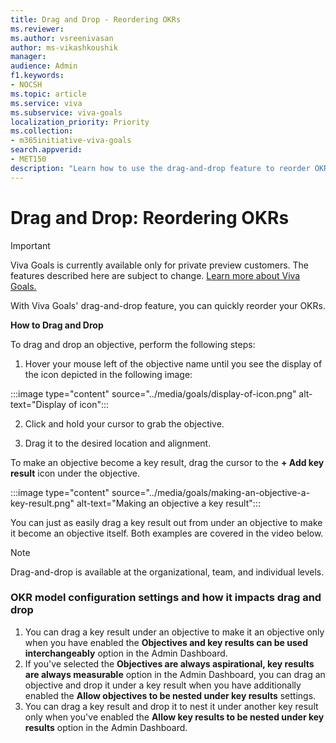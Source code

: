 ```yaml
---
title: Drag and Drop - Reordering OKRs
ms.reviewer: 
ms.author: vsreenivasan
author: ms-vikashkoushik
manager: 
audience: Admin
f1.keywords:
- NOCSH
ms.topic: article
ms.service: viva
ms.subservice: viva-goals
localization_priority: Priority
ms.collection:  
- m365initiative-viva-goals  
search.appverid:
- MET150
description: "Learn how to use the drag-and-drop feature to reorder OKRs"
---
```


# Drag and Drop: Reordering OKRs

> [!IMPORTANT]
> Viva Goals is currently available only for private preview customers. The features described here are subject to change. [Learn more about Viva Goals.](https://go.microsoft.com/fwlink/?linkid=2189933)

With Viva Goals' drag-and-drop feature, you can quickly reorder your OKRs.

**How to Drag and Drop**

To drag and drop an objective, perform the following steps:

1. Hover your mouse left of the objective name until you see the display of the icon depicted in the following image:

:::image type="content" source="../media/goals/display-of-icon.png" alt-text="Display of icon":::

2. Click and hold your cursor to grab the objective.

3. Drag it to the desired location and alignment.

To make an objective become a key result, drag the cursor to the **+ Add key result** icon under the objective.

:::image type="content" source="../media/goals/making-an-objective-a-key-result.png" alt-text="Making an objective a key result":::

You can just as easily drag a key result out from under an objective to make it become an objective itself. Both examples are covered in the video below.

> [!NOTE]
> Drag-and-drop is available at the organizational, team, and individual levels.

### OKR model configuration settings and how it impacts drag and drop

1. You can drag a key result under an objective to make it an objective only when you have enabled the **Objectives and key results can be used interchangeably** option in the Admin Dashboard.
1. If you've selected the **Objectives are always aspirational, key results are always measurable** option in the Admin Dashboard, you can drag an objective and drop it under a key result when you have additionally enabled the **Allow objectives to be nested under key results** settings.
1. You can drag a key result and drop it to nest it under another key result only when you've enabled the **Allow key results to be nested under key results** option in the Admin Dashboard. 
